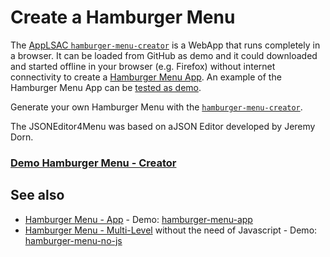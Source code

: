 # Create a Hamburger Menu
The [AppLSAC `hamburger-menu-creator`](https://en.wikiversity.org/wiki/AppLSAC) is a WebApp that runs completely in a browser. It can be loaded from GitHub as demo and it could downloaded and started offline in your browser (e.g. Firefox) without internet connectivity to create a [Hamburger Menu App](https://www.github.com/niebert/hamburger_menu_app). An example of the Hamburger Menu App can be [tested as demo](https://niebert.github.io/hamburger_menu_app).

Generate your own Hamburger Menu with the [`hamburger-menu-creator`]((https://niebert.github.io/hamburger-menu-creator)).

The JSONEditor4Menu was based on aJSON Editor developed by Jeremy Dorn.

<h3><a href="https://niebert.github.io/hamburger-menu-creator" target="_blank">Demo Hamburger Menu - Creator</a></h3>

## See also 
* [Hamburger Menu - App](https://niebert.github.io/hamburger_menu_app) - Demo: <a href="https://www.github.com/niebert/hamburger_menu_app" target="_blank">hamburger-menu-app</a>
* [Hamburger Menu - Multi-Level](https://niebert.github.io/hamburger-menu-no-js/) without the need of Javascript - Demo: <a href="https://www.github.com/niebert/hamburger-menu-no-js/" target="_blank">hamburger-menu-no-js</a>
